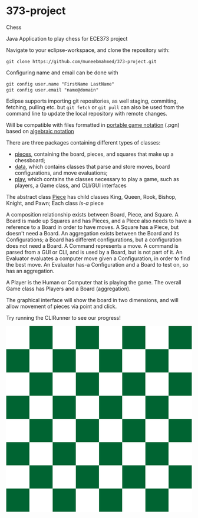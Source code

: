 # 373-project
Chess

Java Application to play chess for ECE373 project

Navigate to your eclipse-workspace, and clone the repository with:
```
git clone https://github.com/muneebmahmed/373-project.git
```
Configuring name and email can be done with
```
git config user.name "FirstName LastName"
git config user.email "name@domain"
```
Eclipse supports importing git repositories, as well staging, commiting, fetching, pulling etc. but
`git fetch` or `git pull` can also be used from the command line to update the local repository with remote changes.

Will be compatible with files formatted in [portable game notation](https://en.wikipedia.org/wiki/Portable_Game_Notation) (.pgn) based on [algebraic notation](https://en.wikipedia.org/wiki/Algebraic_notation_(chess))

There are three packages containing different types of classes:
* [pieces](src/boardgame/pieces), containing the board, pieces, and squares that make up a chessboard;
* [data](src/boardgame/data), which contains classes that parse and store moves, board configurations, and move evaluations;
* [play](src/boardgame/play), which contains the classes necessary to play a game, such as players, a Game class, and CLI/GUI interfaces

The abstract class [Piece](src/boardgame/pieces/Piece.java) has child classes King, Queen, Rook, Bishop, Knight, and Pawn; Each class *is-a* piece

A composition relationship exists between Board, Piece, and Square. A Board is made up Squares and has Pieces, and a Piece also needs to have a reference to a Board in order to have moves. A Square has a Piece, but doesn't need a Board.
An aggregation exists between the Board and its Configurations; a Board has different configurations, but a configuration does not need a Board.
A Command represents a move. A command is parsed from a GUI or CLI, and is used by a Board, but is not part of it.
An Evaluator evaluates a computer move given a Configuration, in order to find the best move. An Evaluator has-a Configuration and a Board to test on, so has an aggregation.

A Player is the Human or Computer that is playing the game. The overall Game class has Players and a Board (aggregation).

The graphical interface will show the board in two dimensions, and will allow movement of pieces via point and click.

Try running the CLIRunner to see our progress!

![Chess board](https://github.com/muneebmahmed/373-project/blob/master/images/Chess%20Board.png)
